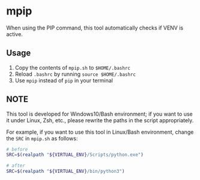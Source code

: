 # mpip
When using the PIP command, this tool automatically checks if VENV is active.

## Usage
1. Copy the contents of `mpip.sh` to `$HOME/.bashrc`
1. Reload `.bashrc` by running `source $HOME/.bashrc`
1. Use `mpip` instead of `pip` in your terminal

## NOTE
This tool is developed for Windows10/Bash environment; if you want to use it under Linux, Zsh, etc., please rewrite the paths in the script appropriately.

For example, if you want to use this tool in Linux/Bash environment, change the `SRC` in `mpip.sh` as follows:

```bash
# before
SRC=$(realpath "${VIRTUAL_ENV}/Scripts/python.exe")

# after
SRC=$(realpath "${VIRTUAL_ENV}/bin/python3")
```
